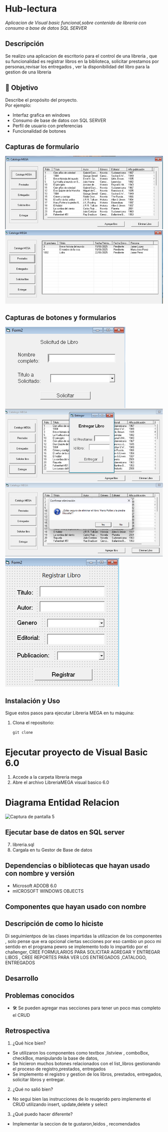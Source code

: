 # Hub-lectura 
*Aplicacion de Visual basic funcional,sobre contenido de libreria con consumo a base de datos SQL SERVER*

## Descripción  
Se realizo una aplicacion de escritorio para el control de una libreria , que su funcionalidad es registrar libros en la biblioteca, solicitar prestamos por personas,revisar los entregados , ver la disponibilidad del libro para la gestion de una libreria 

## 🎯 Objetivo

Describe el propósito del proyecto.  
Por ejemplo:

- Interfaz grafica en windows  
- Consumo de base de datos con SQL SERVER  
- Perfil de usuario con preferencias
- Funcionalidad de botones 


## Capturas de formulario  
![Captura de pantalla 1](/Capturas/catalogo.png)  
![Captura de pantalla 2](/Capturas/Prestados.png) 


## Capturas de botones y formularios

![Captura de pantalla 4](/Capturas/SolicitarPrestamo.png) 
![Captura de pantalla 5](/Capturas/EntregarLibro.png) 
![Captura de pantalla 5](/Capturas/Eliminar.png) 
![Captura de pantalla 5](/Capturas/Addlibro.png) 

## Instalación y Uso  
Sigue estos pasos para ejecutar Libreria MEGA en tu máquina:

1. Clona el repositorio:  
   ```HTTPS
   git clone 

# Ejecutar proyecto de Visual Basic 6.0

1. Accede a la carpeta libreria mega
2. Abre el archivo LibreriaMEGA visual basico 6.0

# Diagrama Entidad Relacion
![Captura de pantalla 5](/Capturas/DER.png) 

## Ejecutar base de datos en SQL server 

7. libreria.sql
8. Cargala en tu Gestor de Base de datos 

## Dependencias o bibliotecas que hayan usado con nombre y versión
* Microsoft ADODB 6.0
* mICROSOFT WINDOWS OBJECTS
## Componentes que hayan usado con nombre 

## Descripción de como lo hiciste
Di seguimientpos de las clases impartidas la utilizacion de los componentes , solo pense que era opcional ciertas secciones por eso cambio un poco mi sentido en el programa pewro se implemento todo lo impartido por el challenger, CREE FORMULARIOS PARA SOLICITAR AGREGAR Y ENTREGAR LIBOS , CREE REPORTES PARA VER LOS ENTREGADOS ,CATALOGO, ENTREGADOS

## Desarrollo  
## Problemas conocidos
- 🛠 Se pueden agregar mas secciones para tener un poco mas completo el CRUD

## Retrospectiva
  
   1. ¿Qué hice bien?  
   - Se utilizaron los componentes como textbox ,listview , comboBox, checkBox, manipulando la base de datos,
   - Se hicieron muchos botones relacionados con el list_libros gestionando el proceso de registro,prestados, entregados 
   - Se implemento el registro y gestion de los libros, prestados, entregados, solicitar libros y entregar.

   2. ¿Qué no salió bien?
   - No segui bien las instrucciones de lo reuqerido pero implemente el CRUD utilizando insert, update,delete y select 

   3. ¿Qué puedo hacer diferente?
   - Implementar la seccion de te gustaron,leidos , recomendados  